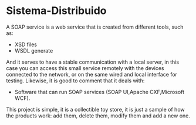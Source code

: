 # Sistema-Distribuido
A SOAP service is a web service that is created from different tools, such as:
- XSD files
- WSDL generate

And it serves to have a stable communication with a local server, in this case you can access this small service remotely with the devices connected to the network, or on the same wired and local interface for testing. Likewise, it is good to comment that it deals with:
- Software that can run SOAP services (SOAP UI,Apache CXF,Microsoft WCF).

This project is simple, it is a collectible toy store, it is just a sample of how the products work: add them, delete them, modify them and add a new one.
